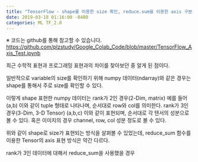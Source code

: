 ```yaml
---
title: "TensorFlow - shape를 이용한 size 확인, reduce.sum을 이용한 axis 구분"
date: 2019-03-18 01:16:00 -0400
categories: ML TF_2.0
---
```


※ 코드는 github를 통해 참고할 수 있습니다.
https://github.com/plzstudy/Google_Colab_Code/blob/master/TensorFlow_Axis_Test.ipynb


최근 수학적 표현과 프로그래밍 표현과의 차이를 찾아보던 중 알게 된 점이다.

일반적으로 variable의 size를 확인하기 위해 numpy 데이터(ndarray)와 같은 경우는 shape를 통해서 주로 size를 확인할 수 있다.

이렇게 shape 표현한 numpy 데이터는 rank가 2인 경우(2-Dim, matrix) 예를 들어 (a,b) 이와 같이 tuple 형태로 나타나며, 순서대로 row와 col를 의미한다.
rank가 3인 경우(3-Dim, 3-D Tensor) (a,b,c) 이와 같이 표현되며, 순서대로 각 텐서의 성분으로 볼 수 있다. 혹은 이미지의 경우 channel, row, col 성분 정도로 볼 수 있다.

위와 같이 shape로 size가 표현되는 방식을 살펴볼 수 있었는데,
reduce_sum 함수를 이용한 Tensor의 axis 표현 방식은 약간 다르다.

rank가 3인 데이터에 대해서 reduce_sum을 사용했을 경우 
